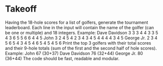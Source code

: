 # Takeoff

Having the 18-hole scores for a list of golfers, generate the tournament leaderboard.
Each line in the input will contain the name of the golfer (can be one or multiple) and 18 integers.
Example:
Dave Davidson 3 3 3 4 4 3 3 5 4 3 6 5 5 6 6 4 4 5
John 3 2 4 5 4 2 3 4 3 4 5 4 4 4 4 3 4 5
George Jr. 2 3 4 5 6 5 4 3 4 5 4 6 5 4 5 4 5 6
Print the top 3 golfers with their total scores and their 9-hole totals (sum of the first and the second half of hole scores).
Example:
John 67 (30+37)
Dave Davidson 76 (32+44)
George Jr. 80 (36+44)
The code should be fast, readable and modular.

